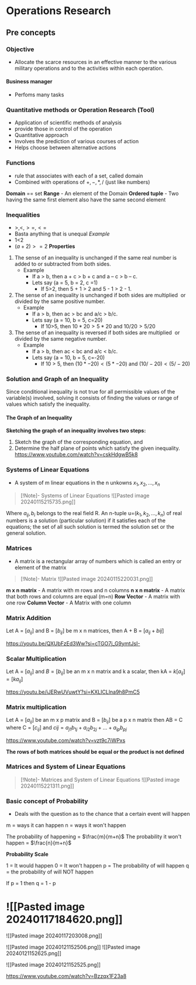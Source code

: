 # Operations Research
## Pre concepts 

### Objective 
- Allocate the scarce resources in an effective manner to the various military operations and to the activities within each operation.


#### Business manager 
- Perfoms many tasks 

### Quantitative methods or Operation Research (Tool) 
- Application of scientific methods of analysis 
- provide those in control of the operation
- Quantitative approach
- Involves the prediction of various courses of action 
- Helps choose between alternative actions

### Functions
-  rule that associates with each of a set, called domain
- Combined with operations of $+,-,*,/$ (just like numbers)

**Domain** == set 
**Range** - An element of the Domain
**Ordered tuple** - Two having the same first element also have the same second element 


### Inequalities
- $>,<,>=,<=$ 
- Basta anything that is unequal 
*Example* 
- 1<2
- $(a+2) >= 2$
**Properties**
1. The sense of an inequality is unchanged if the same real number is added to or subtracted from both sides.
	- Example
		- If a > b, then a + c > b + c and a – c > b – c.
		- Lets say (a = 5, b = 2, c =1)
			- If 5>2, then 5 + 1 > 2 and 5 - 1 > 2 - 1. 
2. The sense of an inequality is unchanged if both sides are multiplied  or divided by the same positive number.
	- Example 
		- If a > b, then ac > bc and a/c > b/c.
		- Lets say (a = 10, b = 5, c=20)
			- If 10>5, then $10*20>5*20$ and $10/20 > 5/20$
3. The sense of an inequality is reversed if both sides are multiplied  or divided by the same negative number.
	- Example 
		- If a > b, then ac < bc and a/c < b/c.
		- Lets say (a = 10, b = 5, c=-20)
			- If 10 > 5, then $(10*-20) < (5*-20)$ and $(10/-20) < (5/-20)$

### Solution and Graph of an Inequality
Since conditional inequality is not true for all permissible values of the variable(s) involved, solving it consists of finding the values or range of values which satisfy the inequality.

#### The Graph of an Inequality
**Sketching the graph of an inequality involves two steps:**
1. Sketch the graph of the corresponding equation, and
2. Determine the half plane of points which satisfy the given inequality.
https://www.youtube.com/watch?v=cskHdgwB5k8

### Systems of Linear Equations
- A system of m linear equations in the n unkowns $x_1,x_2,...,x_n$
>[!Note]- Systems of Linear Equations
>![[Pasted image 20240115215735.png]]


Where $a_{ij},b_i$ belongs to the real field R. An n-tuple u=($k_1,k_2,...,k_n$) of real numbers is a solution (particular solution) if it satisfies each of the equations; the set of all such solution is termed the solution set or the general solution.  

### Matrices
- A matrix is a rectangular array of numbers which is called an entry or element of the matrix 

>[!Note]- Matrix 
>![[Pasted image 20240115220031.png]]

**m x n matrix** - A matrix with m rows and n columns
**n x n matrix** - A matrix that both rows and columns are equal (m=n)
**Row Vector** - A matrix with one row
**Column Vector** - A Matrix with one column


### Matrix Addition
Let A = $[a_{ij}]$ and B = $[b_{ij}]$ be m x n matrices, then A + B = $[a_{ij} + b{ij}]$

https://youtu.be/QXUbFzEd3Ww?si=cTGO7j_G9ymtJsI-


### Scalar Multiplication 
Let A = $[a_{ij}]$ and $B = [b_{ij}]$ be an m x n matrix and k a scalar, then kA = $k[a_{ij}]=[ka_{ij}]$

https://youtu.be/iJERwUVuwtY?si=KXLICLlna9h8PmC5


### Matrix multiplication
Let A = $[a_{ij}]$ be an m x p matrix and B = $[b_{ij}]$ be a p x n matrix then AB = C where C = $[c_{ij}]$ and $c{ij} = a_{j1}b_{1j}+a_{i2}b_{2j}+...+a_{ip}b_{pj}$

https://www.youtube.com/watch?v=vzt9c7iWPxs

**The rows of both matrices should be equal or the product is not defined**

### Matrices and System of Linear Equations 
>[!Note]- Matrices and System of Linear Equations 
>![[Pasted image 20240115221311.png]]

### Basic concept of Probability 
- Deals with the question as to the chance that a certain event will happen 

m = ways it can happen 
n = ways it won't happen 

The probability of happening = $\frac{m}{m+n}$
The probability it won't happen = $\frac{n}{m+n}$

**Probability Scale**

1 = It would happen
0 = It won't happen
p = The probability of will happen
q = the probability of will NOT happen

If 
	p = 1 
then 
	q  = 1 - p




![[Pasted image 20240117184620.png]]
==========================
![[Pasted image 20240117203008.png]]





![[Pasted image 20240121152506.png]]
![[Pasted image 20240121152625.png]]

![[Pasted image 20240121152525.png]]

https://www.youtube.com/watch?v=Bzzqx1F23a8

